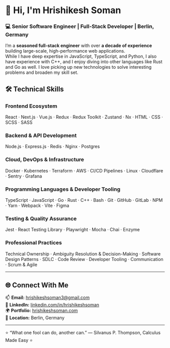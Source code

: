 # 👋 Hi, I'm Hrishikesh Soman

### 💻 Senior Software Engineer | Full-Stack Developer | Berlin, Germany

I’m a **seasoned full-stack engineer** with over **a decade of experience** building large-scale, high-performance web applications.  
While I have deep expertise in JavaScript, TypeScript, and Python, I also have experience with C++, and I enjoy diving into other languages like Rust and Go as well. I love picking up new technologies to solve interesting problems and broaden my skill set.

## 🛠️ Technical Skills

### **Frontend Ecosystem**
React · Next.js · Vue.js · Redux · Redux Toolkit · Zustand · Nx · HTML · CSS · SCSS · SASS  

### **Backend & API Development**
Node.js · Express.js · Redis · Nginx · Postgres  

### **Cloud, DevOps & Infrastructure**
Docker · Kubernetes · Terraform · AWS · CI/CD Pipelines · Linux · Cloudflare · Sentry · Grafana  

### **Programming Languages & Developer Tooling**
TypeScript · JavaScript · Go · Rust · C++ · Bash · Git · GitHub · GitLab · NPM · Yarn · Webpack · Vite · Figma  

### **Testing & Quality Assurance**
Jest · React Testing Library · Playwright · Mocha · Chai · Enzyme  

### **Professional Practices**
Technical Ownership · Ambiguity Resolution & Decision-Making · Software Design Patterns · SDLC · Code Review · Developer Tooling · Communication · Scrum & Agile  

---

## 🌐 Connect With Me
📫 **Email:** [hrishikeshsoman3@gmail.com](mailto:hrishikeshsoman3@gmail.com)  
💼 **LinkedIn:** [linkedin.com/in/hrishikeshsoman](https://linkedin.com/in/hrishikeshsoman)  
🌍 **Portfolio:** [hrishikeshsoman.com](https://hrishikeshsoman.com)  
📍 **Location:** Berlin, Germany  

---

⭐️ “What one fool can do, another can.” — Silvanus P. Thompson, Calculus Made Easy ⭐️ 
